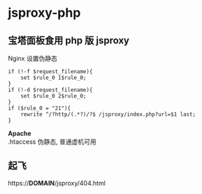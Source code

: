 # jsproxy-php

## 宝塔面板食用 php 版 jsproxy

Nginx 设置伪静态
```
if (!-f $request_filename){
	set $rule_0 1$rule_0;
}
if (!-d $request_filename){
	set $rule_0 2$rule_0;
}
if ($rule_0 = "21"){
	rewrite ^/?http/(.*?)/?$ /jsproxy/index.php?url=$1 last;
}
```
**Apache**  
.htaccess 伪静态, 普通虚机可用

## 起飞 ##
https://__DOMAIN__/jsproxy/404.html
